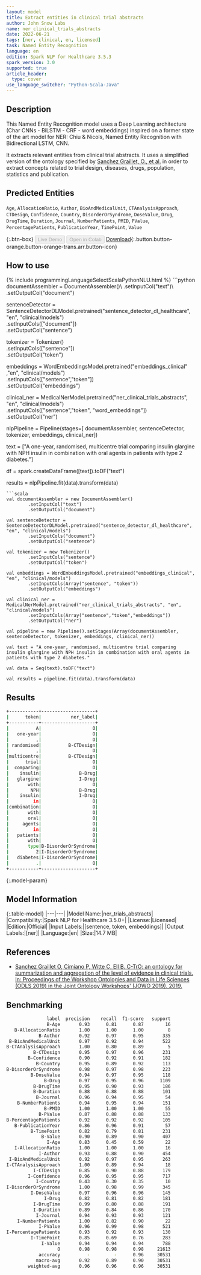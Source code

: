 ```yaml
---
layout: model
title: Extract entities in clinical trial abstracts
author: John Snow Labs
name: ner_clinical_trials_abstracts
date: 2022-06-21
tags: [ner, clinical, en, licensed]
task: Named Entity Recognition
language: en
edition: Spark NLP for Healthcare 3.5.3
spark_version: 3.0
supported: true
article_header:
  type: cover
use_language_switcher: "Python-Scala-Java"
---
```


## Description

This Named Entity Recognition model uses a Deep Learning architecture (Char CNNs - BiLSTM - CRF - word embeddings) inspired on a former state of the art model for NER: Chiu & Nicols, Named Entity Recognition with Bidirectional LSTM, CNN.

It extracts relevant entities from clinical trial abstracts. It uses a simplified version of the ontology specified by [Sanchez Graillet, O., et al.](https://pub.uni-bielefeld.de/record/2939477) in order to extract concepts related to trial design, diseases, drugs, population, statistics and publication.

## Predicted Entities

`Age`, `AllocationRatio`, `Author`, `BioAndMedicalUnit`, `CTAnalysisApproach`, `CTDesign`, `Confidence`, `Country`, `DisorderOrSyndrome`, `DoseValue`, `Drug`, `DrugTime`, `Duration`, `Journal`, `NumberPatients`, `PMID`, `PValue`, `PercentagePatients`, `PublicationYear`, `TimePoint`, `Value`

{:.btn-box}
<button class="button button-orange" disabled>Live Demo</button>
<button class="button button-orange" disabled>Open in Colab</button>
[Download](https://s3.amazonaws.com/auxdata.johnsnowlabs.com/clinical/models/ner_trials_abstracts_en_3.5.0_3.0_1655831720613.zip){:.button.button-orange.button-orange-trans.arr.button-icon}

## How to use



<div class="tabs-box" markdown="1">
{% include programmingLanguageSelectScalaPythonNLU.html %}
```python
documentAssembler = DocumentAssembler()\
        .setInputCol("text")\
        .setOutputCol("document")
        
sentenceDetector = SentenceDetectorDLModel.pretrained("sentence_detector_dl_healthcare", "en", "clinical/models")\
        .setInputCols(["document"])\
        .setOutputCol("sentence")

tokenizer = Tokenizer()\
        .setInputCols(["sentence"])\
        .setOutputCol("token")

embeddings = WordEmbeddingsModel.pretrained("embeddings_clinical" ,"en", "clinical/models")\
        .setInputCols(["sentence","token"])\
        .setOutputCol("embeddings")

clinical_ner = MedicalNerModel.pretrained("ner_clinical_trials_abstracts", "en", "clinical/models")\
        .setInputCols(["sentence","token", "word_embeddings"])\
        .setOutputCol("ner")

nlpPipeline = Pipeline(stages=[
        documentAssembler,
        sentenceDetector,
        tokenizer,
        embeddings,
        clinical_ner])

text = ["A one-year, randomised, multicentre trial comparing insulin glargine with NPH insulin in combination with oral agents in patients with type 2 diabetes."]

df = spark.createDataFrame([text]).toDF("text")

results = nlpPipeline.fit(data).transform(data)
```
```scala
val documentAssembler = new DocumentAssembler()
        .setInputCol("text")
        .setOutputCol("document")

val sentenceDetector = SentenceDetectorDLModel.pretrained("sentence_detector_dl_healthcare", "en", "clinical/models")
        .setInputCols("document")
        .setOutputCol("sentence")

val tokenizer = new Tokenizer()
        .setInputCols("sentence")
        .setOutputCol("token")

val embeddings = WordEmbeddingsModel.pretrained("embeddings_clinical", "en", "clinical/models")
        .setInputCols(Array("sentence", "token"))
        .setOutputCol("embeddings")

val clinical_ner = MedicalNerModel.pretrained("ner_clinical_trials_abstracts", "en", "clinical/models")
        .setInputCols(Array("sentence","token","embeddings"))
        .setOutputCol("ner")

val pipeline = new Pipeline().setStages(Array(documentAssembler, sentenceDetector, tokenizer, embeddings, clinical_ner))

val text = "A one-year, randomised, multicentre trial comparing insulin glargine with NPH insulin in combination with oral agents in patients with type 2 diabetes."

val data = Seq(text).toDF("text")

val results = pipeline.fit(data).transform(data)
```
</div>

## Results

```bash
+-----------+--------------------+
|      token|           ner_label|
+-----------+--------------------+
|          A|                   O|
|   one-year|                   O|
|          ,|                   O|
| randomised|          B-CTDesign|
|          ,|                   O|
|multicentre|          B-CTDesign|
|      trial|                   O|
|  comparing|                   O|
|    insulin|              B-Drug|
|   glargine|              I-Drug|
|       with|                   O|
|        NPH|              B-Drug|
|    insulin|              I-Drug|
|         in|                   O|
|combination|                   O|
|       with|                   O|
|       oral|                   O|
|     agents|                   O|
|         in|                   O|
|   patients|                   O|
|       with|                   O|
|       type|B-DisorderOrSyndrome|
|          2|I-DisorderOrSyndrome|
|   diabetes|I-DisorderOrSyndrome|
|          .|                   O|
+-----------+--------------------+
```

{:.model-param}
## Model Information

{:.table-model}
|---|---|
|Model Name:|ner_trials_abstracts|
|Compatibility:|Spark NLP for Healthcare 3.5.0+|
|License:|Licensed|
|Edition:|Official|
|Input Labels:|[sentence, token, embeddings]|
|Output Labels:|[ner]|
|Language:|en|
|Size:|14.7 MB|

## References

- [Sanchez Graillet O, Cimiano P, Witte C, Ell B. C-TrO: an ontology for summarization and aggregation of the level of evidence in clinical trials. In: Proceedings of the Workshop Ontologies and Data in Life Sciences (ODLS 2019) in the Joint Ontology Workshops' (JOWO 2019). 2019.](https://pub.uni-bielefeld.de/record/2939477)

## Benchmarking

```bash
               label  precision    recall  f1-score   support
               B-Age       0.93      0.81      0.87        16
   B-AllocationRatio       1.00      1.00      1.00         8
            B-Author       0.92      0.97      0.95       335
 B-BioAndMedicalUnit       0.97      0.92      0.94       522
B-CTAnalysisApproach       1.00      0.80      0.89         5
          B-CTDesign       0.95      0.97      0.96       231
        B-Confidence       0.90      0.92      0.91       182
           B-Country       0.95      0.89      0.92       113
B-DisorderOrSyndrome       0.98      0.97      0.98       223
         B-DoseValue       0.94      0.97      0.95       118
              B-Drug       0.97      0.95      0.96      1109
          B-DrugTime       0.95      0.90      0.93       186
          B-Duration       0.88      0.88      0.88       101
           B-Journal       0.96      0.94      0.95        54
    B-NumberPatients       0.94      0.95      0.94       151
              B-PMID       1.00      1.00      1.00        55
            B-PValue       0.87      0.88      0.88       133
B-PercentagePatients       0.92      0.92      0.92       105
   B-PublicationYear       0.86      0.96      0.91        57
         B-TimePoint       0.82      0.79      0.81       231
             B-Value       0.90      0.89      0.90       407
               I-Age       0.83      0.45      0.59        22
   I-AllocationRatio       1.00      1.00      1.00        16
            I-Author       0.93      0.88      0.90       454
 I-BioAndMedicalUnit       0.92      0.97      0.95       263
I-CTAnalysisApproach       1.00      0.89      0.94        18
          I-CTDesign       0.85      0.90      0.88       179
        I-Confidence       0.96      0.95      0.95       717
           I-Country       0.43      0.30      0.35        10
I-DisorderOrSyndrome       1.00      0.98      0.99       345
         I-DoseValue       0.97      0.96      0.96       145
              I-Drug       0.82      0.81      0.82       181
          I-DrugTime       0.99      0.80      0.88       191
          I-Duration       0.89      0.84      0.86       170
           I-Journal       0.94      0.93      0.93       121
    I-NumberPatients       1.00      0.82      0.90        22
            I-PValue       0.96      0.99      0.98       521
I-PercentagePatients       0.93      0.92      0.93       130
         I-TimePoint       0.85      0.69      0.76       283
             I-Value       0.94      0.94      0.94       788
                   O       0.98      0.98      0.98     21613
            accuracy          -         -      0.96     30531
           macro-avg       0.92      0.89      0.90     30531
        weighted-avg       0.96      0.96      0.96     30531
```

